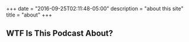 +++
date = "2016-09-25T02:11:48-05:00"
description = "about this site"
title = "about"
+++

## WTF Is This Podcast About?

